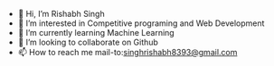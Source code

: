 - 👋 Hi, I’m Rishabh Singh
- 👀 I’m interested in Competitive programing and Web Development
- 🌱 I’m currently learning Machine Learning
- 💞️ I’m looking to collaborate on Github
- 📫 How to reach me mail-to:singhrishabh8393@gmail.com

<!-- -
rishabh28204/rishabh28204 is a ✨ special ✨ repository because its `README.md` (this file) appears on your GitHub profile.
You can click the Preview link to take a look at your changes.
- -->
